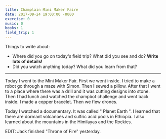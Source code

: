 ```yaml
---
title: Champlain Mini Maker Faire
date: 2017-09-24 19:00:00 -0000
exercise: 0
music: 0
books: 1
field_trip: 1
---
```

Things to write about:

* Where did you go on today's field trip? What did you see and do? **Write lots of details!**
* Did you watch anything today? What did you learn from that?

***

Today I went to the Mini Maker Fair. First we went inside. I tried to make a robot go through a maze with Simon. Then I sewed a pillow. After that I went to a place where there was a drill and it was cutting designs into stone. Then I had lunch and watched the champbot challenge and went back inside. I made a copper bracelet. Then we flew drones.

Today I watched a documentary. It was called " Planet Earth ". I learned that there are dormant volcanoes and sulfric acid pools in Ethiopia. I also learned about the mountains in the Himilayas and the Rockies.

EDIT: Jack finished "Throne of Fire" yesterday.